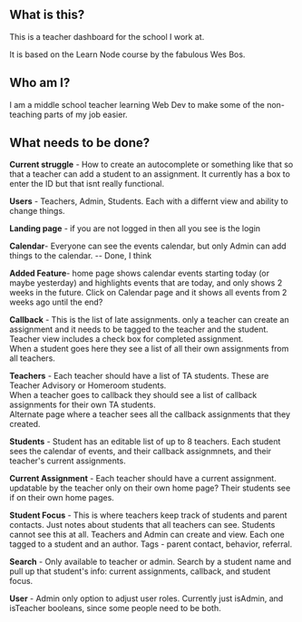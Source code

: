 ## What is this?

This is a teacher dashboard for the school I work at.


It is based on the Learn Node course by the fabulous Wes Bos.

## Who am I?

I am a middle school teacher learning Web Dev to make some of the non-teaching parts of my job easier.

## What needs to be done?

**Current struggle** - How to create an autocomplete or something like that so that a teacher can add a student to an assignment. It currently has a box to enter the ID but that isnt really functional.

**Users** - Teachers, Admin, Students.  Each with a differnt view and ability to change things.


**Landing page** - if you are not logged in then all you see is the login


**Calendar**- Everyone can see the events calendar, but only Admin can add things to the calendar. -- Done, I think

**Added Feature**- home page shows calendar events starting today (or maybe yesterday) and highlights events that are today, and only shows 2 weeks in the future.  Click on Calendar page and it shows all events from 2 weeks ago until the end?

**Callback** - This is the list of late assignments.  only a teacher can create an assignment and it needs to be tagged to the teacher and the student.  Teacher view includes a check box for completed assignment.  
When a student goes here they see a list of all their own assignments from all teachers.  

**Teachers** - Each teacher should have a list of TA students.  These are Teacher Advisory or Homeroom students.  
When a teacher goes to callback they should see a list of callback assignments for their own TA students.  
Alternate page where a teacher sees all the callback assignments that they created.

**Students** - Student has an editable list of up to 8 teachers.  Each student sees the calendar of events, and their callback assignmnets, and their teacher's current assignments.  

**Current Assignment** - Each teacher should have a current assignment.  updatable by the teacher only on their own home page?  Their students see if on their own home pages. 

**Student Focus** - This is where teachers keep track of students and parent contacts.  Just notes about students that all teachers can see.  Students cannot see this at all.  Teachers and Admin can create and view.  Each one tagged to a student and an author.  Tags - parent contact, behavior, referral.  



**Search** - Only available to teacher or admin.  Search by a student name and pull up that student's info: current assignments, callback, and student focus.  

**User** - Admin only option to adjust user roles.  Currently just isAdmin, and isTeacher booleans, since some people need to be both.  